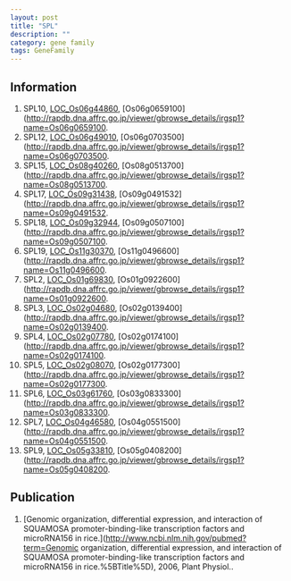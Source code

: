 ```yaml
---
layout: post
title: "SPL"
description: ""
category: gene family
tags: GeneFamily
---
```


## Information
1. SPL10, [LOC_Os06g44860](http://rice.plantbiology.msu.edu/cgi-bin/ORF_infopage.cgi?orf=LOC_Os06g44860), [Os06g0659100](http://rapdb.dna.affrc.go.jp/viewer/gbrowse_details/irgsp1?name=Os06g0659100.
2. SPL12, [LOC_Os06g49010](http://rice.plantbiology.msu.edu/cgi-bin/ORF_infopage.cgi?orf=LOC_Os06g49010), [Os06g0703500](http://rapdb.dna.affrc.go.jp/viewer/gbrowse_details/irgsp1?name=Os06g0703500.
3. SPL15, [LOC_Os08g40260](http://rice.plantbiology.msu.edu/cgi-bin/ORF_infopage.cgi?orf=LOC_Os08g40260), [Os08g0513700](http://rapdb.dna.affrc.go.jp/viewer/gbrowse_details/irgsp1?name=Os08g0513700.
4. SPL17, [LOC_Os09g31438](http://rice.plantbiology.msu.edu/cgi-bin/ORF_infopage.cgi?orf=LOC_Os09g31438), [Os09g0491532](http://rapdb.dna.affrc.go.jp/viewer/gbrowse_details/irgsp1?name=Os09g0491532.
5. SPL18, [LOC_Os09g32944](http://rice.plantbiology.msu.edu/cgi-bin/ORF_infopage.cgi?orf=LOC_Os09g32944), [Os09g0507100](http://rapdb.dna.affrc.go.jp/viewer/gbrowse_details/irgsp1?name=Os09g0507100.
6. SPL19, [LOC_Os11g30370](http://rice.plantbiology.msu.edu/cgi-bin/ORF_infopage.cgi?orf=LOC_Os11g30370), [Os11g0496600](http://rapdb.dna.affrc.go.jp/viewer/gbrowse_details/irgsp1?name=Os11g0496600.
7. SPL2, [LOC_Os01g69830](http://rice.plantbiology.msu.edu/cgi-bin/ORF_infopage.cgi?orf=LOC_Os01g69830), [Os01g0922600](http://rapdb.dna.affrc.go.jp/viewer/gbrowse_details/irgsp1?name=Os01g0922600.
8. SPL3, [LOC_Os02g04680](http://rice.plantbiology.msu.edu/cgi-bin/ORF_infopage.cgi?orf=LOC_Os02g04680), [Os02g0139400](http://rapdb.dna.affrc.go.jp/viewer/gbrowse_details/irgsp1?name=Os02g0139400.
9. SPL4, [LOC_Os02g07780](http://rice.plantbiology.msu.edu/cgi-bin/ORF_infopage.cgi?orf=LOC_Os02g07780), [Os02g0174100](http://rapdb.dna.affrc.go.jp/viewer/gbrowse_details/irgsp1?name=Os02g0174100.
10. SPL5, [LOC_Os02g08070](http://rice.plantbiology.msu.edu/cgi-bin/ORF_infopage.cgi?orf=LOC_Os02g08070), [Os02g0177300](http://rapdb.dna.affrc.go.jp/viewer/gbrowse_details/irgsp1?name=Os02g0177300.
11. SPL6, [LOC_Os03g61760](http://rice.plantbiology.msu.edu/cgi-bin/ORF_infopage.cgi?orf=LOC_Os03g61760), [Os03g0833300](http://rapdb.dna.affrc.go.jp/viewer/gbrowse_details/irgsp1?name=Os03g0833300.
12. SPL7, [LOC_Os04g46580](http://rice.plantbiology.msu.edu/cgi-bin/ORF_infopage.cgi?orf=LOC_Os04g46580), [Os04g0551500](http://rapdb.dna.affrc.go.jp/viewer/gbrowse_details/irgsp1?name=Os04g0551500.
13. SPL9, [LOC_Os05g33810](http://rice.plantbiology.msu.edu/cgi-bin/ORF_infopage.cgi?orf=LOC_Os05g33810), [Os05g0408200](http://rapdb.dna.affrc.go.jp/viewer/gbrowse_details/irgsp1?name=Os05g0408200.

## Publication
1. [Genomic organization, differential expression, and interaction of SQUAMOSA promoter-binding-like transcription factors and microRNA156 in rice.](http://www.ncbi.nlm.nih.gov/pubmed?term=Genomic organization, differential expression, and interaction of SQUAMOSA promoter-binding-like transcription factors and microRNA156 in rice.%5BTitle%5D), 2006, Plant Physiol..


